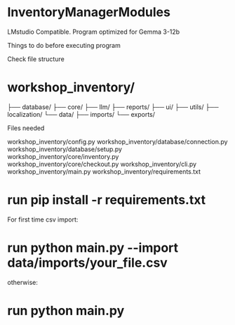 # InventoryManagerModules

LMstudio Compatible. Program optimized for Gemma 3-12b

Things to do before executing program 

Check file structure

# workshop_inventory/
├── database/
├── core/
├── llm/
├── reports/
├── ui/
├── utils/
├── localization/
└── data/
    ├── imports/
    └── exports/

Files needed

workshop_inventory/config.py
workshop_inventory/database/connection.py
workshop_inventory/database/setup.py
workshop_inventory/core/inventory.py
workshop_inventory/core/checkout.py
workshop_inventory/cli.py
workshop_inventory/main.py
workshop_inventory/requirements.txt

# run pip install -r requirements.txt

For first time csv import:

# run python main.py --import data/imports/your_file.csv 

otherwise: 

# run python main.py
